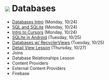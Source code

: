 # ![](https://ga-dash.s3.amazonaws.com/production/assets/logo-9f88ae6c9c3871690e33280fcf557f33.png) Databases

- [Databases Intro](https://github.com/ga-adi-macaron/Course-Materials/tree/master/lessons/databases/databases-intro-lesson) (Monday, 10/24)
- [SQL and SQLite](https://github.com/ga-adi-macaron/Course-Materials/tree/master/lessons/databases/sqlite-lesson) (Monday, 10/24)
- [Intro to Cursors](https://github.com/ga-adi-macaron/Course-Materials/tree/master/lessons/databases/cursors-intro-lesson) (Monday, 10/24)
- [SQLite in Android](https://github.com/ga-adi-macaron/Course-Materials/tree/master/lessons/databases/sql-in-android-lesson) (Tuesday, 10/25)
- [Databases w/ RecyclerViews](https://github.com/ga-adi-macaron/Course-Materials/tree/master/lessons/databases/database-recyclerview-lesson) (Tuesday, 10/25)
- [Detail View Lesson](https://github.com/ga-adi-macaron/Course-Materials/tree/master/lessons/databases/detail-view-lesson) (Thursday, 10/27)
- Joins
- Database Relationships Lesson
- Content Providers
- External Content Providers
- Firebase
